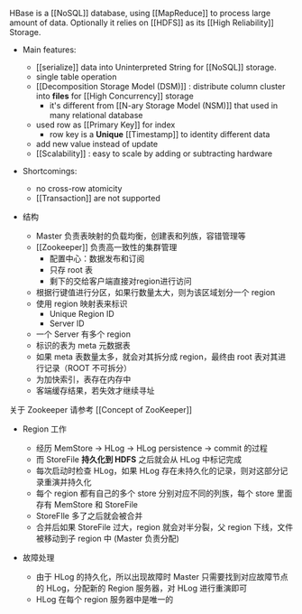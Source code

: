 HBase is a [[NoSQL]] database, using [[MapReduce]] to process large amount of data. Optionally it relies on [[HDFS]] as its [[High Reliability]] Storage.

- Main features:
	- [[serialize]] data into Uninterpreted String for [[NoSQL]] storage. 
	- single table operation
	- [[Decomposition Storage Model (DSM)]] : distribute column cluster into **files** for [[High Concurrency]] storage
		- it's different from [[N-ary Storage Model (NSM)]] that used in many relational database
	- used row as [[Primary Key]] for index
		- row key is a **Unique** [[Timestamp]] to identity different data 
	- add new value instead of update
	- [[Scalability]] : easy to scale by adding or subtracting hardware

- Shortcomings:
	- no cross-row atomicity
	- [[Transaction]] are not supported

- 结构
	- Master 负责表映射的负载均衡，创建表和列族，容错管理等
	- [[Zookeeper]] 负责高一致性的集群管理
		- 配置中心：数据发布和订阅
		- 只存 root 表
		- 剩下的交给客户端直接对region进行访问
	- 根据行键值进行分区，如果行数量太大，则为该区域划分一个 region
	- 使用 region 映射表来标识
		- Unique Region ID
		- Server ID
	- 一个 Server 有多个 region
	- 标识的表为 meta 元数据表
	- 如果 meta 表数量太多，就会对其拆分成 region，最终由 root 表对其进行记录（ROOT 不可拆分）
	- 为加快索引，表存在内存中
	- 客端缓存结果，若失效才继续寻址 

关于 Zookeeper 请参考 [[Concept of ZooKeeper]]

- Region 工作
	- 经历 MemStore -> HLog -> HLog persistence -> commit 的过程
	- 而 StoreFile **持久化到 HDFS** 之后就会从 HLog 中标记完成
	- 每次启动时检查 HLog，如果 HLog 存在未持久化的记录，则对这部分记录重演并持久化
	- 每个 region 都有自己的多个 store 分别对应不同的列族，每个 store 里面存有 MemStore 和 StoreFile
	- StoreFIle 多了之后就会被合并
	- 合并后如果 StoreFile 过大，region 就会对半分裂，父 region 下线，文件被移动到子 region 中 (Master 负责分配)

- 故障处理
	- 由于 HLog 的持久化，所以出现故障时 Master 只需要找到对应故障节点的 HLog，分配新的 Region 服务器，对 HLog 进行重演即可
	- HLog 在每个 region 服务器中是唯一的